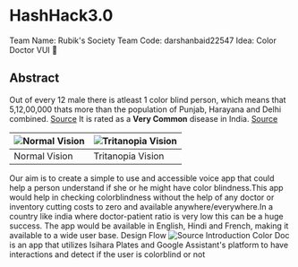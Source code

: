 # HashHack3.0

Team Name: Rubik's Society
Team Code: darshanbaid22547
Idea: Color Doctor VUI :see_no_evil:

## Abstract

Out of every 12 male there is atleast 1 color blind person, which means that 5,12,00,000 thats more than the population of Punjab, Harayana and Delhi combined. [Source](http://www.colourblindawareness.org/colour-blindness/) It is rated as a **Very Common** disease in India. [Source](https://g.co/kgs/KLCYmx)

![Normal Vision](http://www.colourblindawareness.org/wp-content/themes/outreach/images/slider/whatIs/what-is.jpg) | ![Tritanopia Vision](http://www.colourblindawareness.org/wp-content/themes/outreach/images/slider/whatIs/what-is_t.jpg)
------------ | -------------
Normal Vision | Tritanopia Vision

Our aim is to create a simple to use and accessible voice app that could help a person understand if she or he might have color blindness.This app would help in checking colorblindness without the help of any doctor or inventory cutting costs to zero and available anywhere/everywhere.In a country like india where doctor-patient ratio is very low this can be a huge success. The app would be available in English, Hindi and French, making it available to a wide user base.
Design Flow
![Source](https://i.imgur.com/ArAeXdM.png)
Introduction
Color Doc is an app that utilizes Isihara Plates and Google Assistant's platform to have interactions and detect if the user is colorblind or not